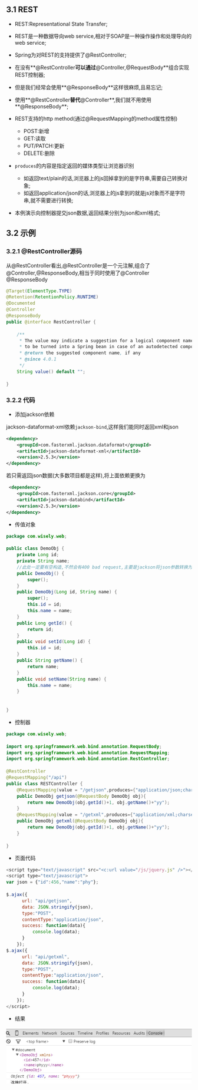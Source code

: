 ## 3.1 REST
- REST:Representational State Transfer;
- REST是一种数据导向web service,相对于SOAP是一种操作操作和处理导向的web service;
- Spring为对REST的支持提供了@RestController;
 - 在没有**@RestController**可以通过**@Controller,@RequestBody**组合实现REST控制器;
 - 但是我们经常会使用**@ResponseBody**这样很麻烦,且易忘记;
 - 使用**@RestController**替代**@Controller**,我们就不用使用**@ResponseBody**;
- REST支持的http method(通过@RequestMapping的method属性控制)
  - POST:新增
  - GET:读取
  - PUT/PATCH:更新
  - DELETE:删除
- `produces`的内容是指定返回的媒体类型让浏览器识别
  - 如返回text/plain的话,浏览器上的js回掉拿到的是字符串,需要自己转换对象;
  - 如返回application/json的话,浏览器上的js拿到的就是js对象而不是字符串,就不需要进行转换;

- 本例演示向控制器提交json数据,返回结果分别为json和xml格式;

## 3.2 示例

### 3.2.1 @RestController源码

从@RestController看出,@RestController是一个元注解,组合了@Controller,@ResponseBody,相当于同时使用了@Controller
@ResponseBody

```java
@Target(ElementType.TYPE)
@Retention(RetentionPolicy.RUNTIME)
@Documented
@Controller
@ResponseBody
public @interface RestController {

	/**
	 * The value may indicate a suggestion for a logical component name,
	 * to be turned into a Spring bean in case of an autodetected component.
	 * @return the suggested component name, if any
	 * @since 4.0.1
	 */
	String value() default "";

}
```

### 3.2.2 代码

- 添加jackson依赖

jackson-dataformat-xml依赖`jackson-bind`,这样我们能同时返回xml和json

```xml
<dependency>
    <groupId>com.fasterxml.jackson.dataformat</groupId>
    <artifactId>jackson-dataformat-xml</artifactId>
    <version>2.5.3</version>
</dependency>
```
 若只需返回json数据(大多数项目都是这样),将上面依赖更换为
```xml
 <dependency>
    <groupId>com.fasterxml.jackson.core</groupId>
    <artifactId>jackson-databind</artifactId>
    <version>2.5.3</version>
</dependency>
```

- 传值对象

```java
package com.wisely.web;

public class DemoObj {
	private Long id;
	private String name;
    //此处一定要有空构造,不然会有400 bad request,主要是jackson将json参数转换为对象需要
	public DemoObj() {
		super();
	}
	public DemoObj(Long id, String name) {
		super();
		this.id = id;
		this.name = name;
	}
	public Long getId() {
		return id;
	}
	public void setId(Long id) {
		this.id = id;
	}
	public String getName() {
		return name;
	}
	public void setName(String name) {
		this.name = name;
	}


}
```

- 控制器

```java
package com.wisely.web;

import org.springframework.web.bind.annotation.RequestBody;
import org.springframework.web.bind.annotation.RequestMapping;
import org.springframework.web.bind.annotation.RestController;

@RestController
@RequestMapping("/api")
public class RESTController {
	@RequestMapping(value = "/getjson",produces={"application/json;charset=UTF-8"})
	public DemoObj getjson(@RequestBody DemoObj obj){
		return new DemoObj(obj.getId()+1, obj.getName()+"yy");
	}
	@RequestMapping(value = "/getxml",produces={"application/xml;charset=UTF-8"})
	public DemoObj getxml(@RequestBody DemoObj obj){
		return new DemoObj(obj.getId()+1, obj.getName()+"yy");
	}

}

```

- 页面代码

```javascript
<script type="text/javascript" src="<c:url value="/js/jquery.js" />"></script>
<script type="text/javascript">
var json = {"id":456,"name":"phy"};

$.ajax({
	  url: "api/getjson",
	  data: JSON.stringify(json),
	  type:"POST",
	  contentType:"application/json",
	  success: function(data){
		  console.log(data);
	  }
	});
$.ajax({
	  url: "api/getxml",
	  data: JSON.stringify(json),
	  type:"POST",
	  contentType:"application/json",
	  success: function(data){
		  console.log(data);
	  }
	});
</script>
```

- 结果

![](resources/6-1.jpg)
